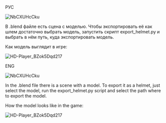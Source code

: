 РУС


![NbCXUHcCku](https://github.com/user-attachments/assets/7fca4187-21ea-4250-a0de-7056f9449e97)

В .blend файле есть сцена с моделью. Чтобы экспортировать её как шлем достаточно выбрать модель, запустить скрипт export_helmet.py и выбрать в нём путь, куда экспортировать модель.


Как модель выглядит в игре:

![HD-Player_BZok5Dqd217](https://github.com/user-attachments/assets/c0cb654d-d557-41b5-a56d-7179f75fc98f)



ENG

![NbCXUHcCku](https://github.com/user-attachments/assets/7fca4187-21ea-4250-a0de-7056f9449e97)

In the .blend file there is a scene with a model. To export it as a helmet, just select the model, run the export_helmet.py script and select the path where to export the model.


How the model looks like in the game:

![HD-Player_BZok5Dqd217](https://github.com/user-attachments/assets/c0cb654d-d557-41b5-a56d-7179f75fc98f)

